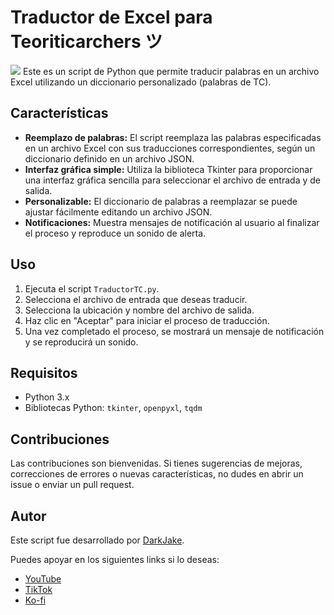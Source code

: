 # Traductor de Excel para Teoriticarchers ツ
<img src="https://imgur.com/L3MdRtJ.png">
Este es un script de Python que permite traducir palabras en un archivo Excel utilizando un diccionario personalizado (palabras de TC).

## Características

- **Reemplazo de palabras:** El script reemplaza las palabras especificadas en un archivo Excel con sus traducciones correspondientes, según un diccionario definido en un archivo JSON.
- **Interfaz gráfica simple:** Utiliza la biblioteca Tkinter para proporcionar una interfaz gráfica sencilla para seleccionar el archivo de entrada y de salida.
- **Personalizable:** El diccionario de palabras a reemplazar se puede ajustar fácilmente editando un archivo JSON.
- **Notificaciones:** Muestra mensajes de notificación al usuario al finalizar el proceso y reproduce un sonido de alerta.

## Uso

1. Ejecuta el script `TraductorTC.py`.
2. Selecciona el archivo de entrada que deseas traducir.
3. Selecciona la ubicación y nombre del archivo de salida.
4. Haz clic en "Aceptar" para iniciar el proceso de traducción.
5. Una vez completado el proceso, se mostrará un mensaje de notificación y se reproducirá un sonido.

## Requisitos

- Python 3.x
- Bibliotecas Python: `tkinter`, `openpyxl`, `tqdm`

## Contribuciones

Las contribuciones son bienvenidas. Si tienes sugerencias de mejoras, correcciones de errores o nuevas características, no dudes en abrir un issue o enviar un pull request.

## Autor

Este script fue desarrollado por [DarkJake](https://github.com/Dark-Jake).
<!--  -->
Puedes apoyar en los siguientes links si lo deseas:
- [YouTube](https://www.youtube.com/@animadogi)
- [TikTok](https://www.tiktok.com/@animadogi)
- [Ko-fi](https://ko-fi.com/darkjake)
